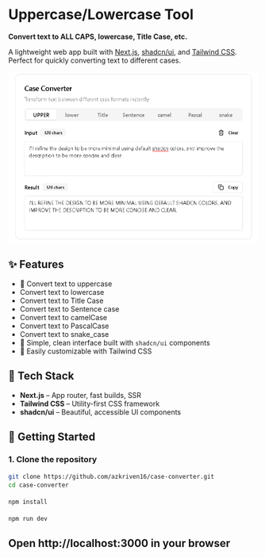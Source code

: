 # Uppercase/Lowercase Tool

**Convert text to ALL CAPS, lowercase, Title Case, etc.**

A lightweight web app built with [Next.js](https://nextjs.org/), [shadcn/ui](https://ui.shadcn.com/), and [Tailwind CSS](https://tailwindcss.com/). Perfect for quickly converting text to different cases.

![Preview](public/opengraph-image.png)

## ✨ Features

-   🔡 Convert text to uppercase
-   Convert text to lowercase
-   Convert text to Title Case
-   Convert text to Sentence case
-   Convert text to camelCase
-   Convert text to PascalCase
-   Convert text to snake_case
-   🧰 Simple, clean interface built with `shadcn/ui` components
-   🎨 Easily customizable with Tailwind CSS

## 🧱 Tech Stack

-   **Next.js** – App router, fast builds, SSR
-   **Tailwind CSS** – Utility-first CSS framework
-   **shadcn/ui** – Beautiful, accessible UI components

## 🚀 Getting Started

### 1. Clone the repository

```bash
git clone https://github.com/azkriven16/case-converter.git
cd case-converter

npm install

npm run dev
```

## Open http://localhost:3000 in your browser
